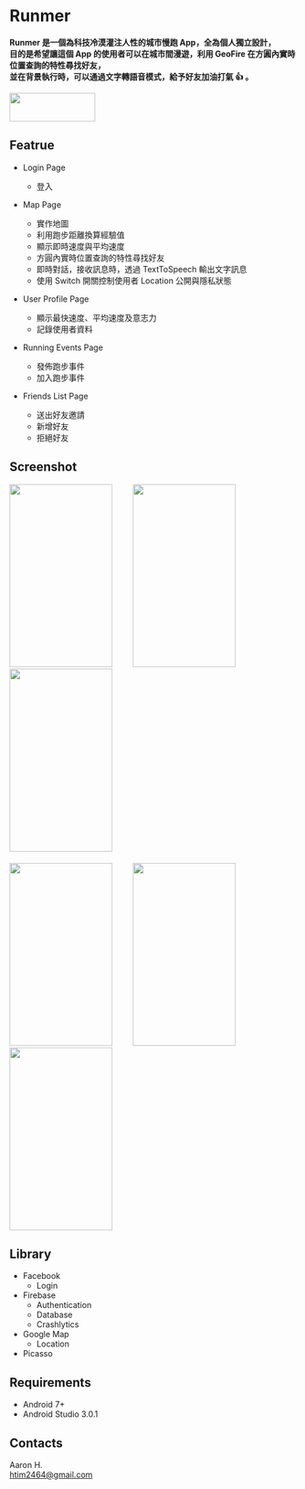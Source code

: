 # Runmer

**Runmer 是一個為科技冷漠灌注人性的城市慢跑 App，全為個人獨立設計，** <br />
**目的是希望讓這個 App 的使用者可以在城市間漫遊，利用 GeoFire 在方圓內實時位置查詢的特性尋找好友，** <br />
**並在背景執行時，可以通過文字轉語音模式，給予好友加油打氣 :+1: 。** <br />

[<img src="https://github.com/tim2464/Runmer/blob/develop/screenshot/get_it_on_google_play.png" width="150" height="50">](https://play.google.com/store/apps/details?id=com.aaron.runmer)

 ## Featrue
  * Login Page
    * 登入 <br />
  
  * Map Page
    * 實作地圖 <br />
    * 利用跑步距離換算經驗值 <br />
    * 顯示即時速度與平均速度 <br />
    * 方圓內實時位置查詢的特性尋找好友 <br />
    * 即時對話，接收訊息時，透過 TextToSpeech 輸出文字訊息 <br />
    * 使用 Switch 開關控制使用者 Location 公開與隱私狀態 <br />
  
  * User Profile Page
    * 顯示最快速度、平均速度及意志力 <br />
    * 記錄使用者資料 <br />
  
  * Running Events Page
    * 發佈跑步事件 <br />
    * 加入跑步事件 <br />

  * Friends List Page
    * 送出好友邀請 <br />
    * 新增好友 <br />
    * 拒絕好友 <br />

 ## Screenshot
 <img src="https://github.com/tim2464/Runmer/blob/develop/screenshot/cover.jpg" width="180" height="320"> &emsp;&emsp; <img src="https://github.com/tim2464/Runmer/blob/develop/screenshot/map_page.jpg" width="180" height="320"> &emsp;&emsp; <img src="https://github.com/tim2464/Runmer/blob/develop/screenshot/user_detail.jpg" width="180" height="320"> &emsp;&emsp; <br /> <br />
 <img src="https://github.com/tim2464/Runmer/blob/develop/screenshot/running_events.jpg" width="180" height="320"> &emsp;&emsp; <img src="https://github.com/tim2464/Runmer/blob/develop/screenshot/create_event.jpg" width="180" height="320"> &emsp;&emsp; <img src="https://github.com/tim2464/Runmer/blob/develop/screenshot/add_friends.jpg" width="180" height="320"> 

 ## Library
 
  * Facebook 
    * Login
  * Firebase 
    * Authentication
    * Database
    * Crashlytics     
  * Google Map
    * Location
  * Picasso

 ## Requirements

  * Android 7+
  * Android Studio 3.0.1 

 ## Contacts
  Aaron H. <br />
  htim2464@gmail.com 
